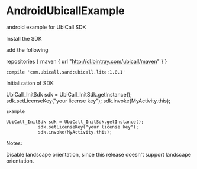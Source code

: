 # AndroidUbicallExample
android example for UbiCall SDK

Install the SDK

add the following 

repositories {
    maven {
        url  "http://dl.bintray.com/ubicall/maven"
    }
}

    compile 'com.ubicall.sand:ubicall.lite:1.0.1'


Initialization of SDK

   UbiCall_InitSdk sdk = UbiCall_InitSdk.getInstance();
     sdk.setLicenseKey("your license key");
    sdk.invoke(MyActivity.this);
    
    Example
    
    UbiCall_InitSdk sdk = UbiCall_InitSdk.getInstance();
                sdk.setLicenseKey("your license key");
                sdk.invoke(MyActivity.this);
                
  Notes:

Disable landscape orientation, since this release doesn't support landscape orientation. 
